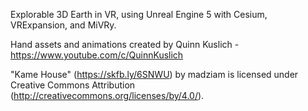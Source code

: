 Explorable 3D Earth in VR, using Unreal Engine 5 with Cesium, VRExpansion, and MiVRy.

Hand assets and animations created by Quinn Kuslich - https://www.youtube.com/c/QuinnKuslich

"Kame House" (https://skfb.ly/6SNWU) by madziam is licensed under Creative Commons Attribution (http://creativecommons.org/licenses/by/4.0/).